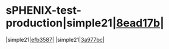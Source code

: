 # sPHENIX-test-production|simple21|[8ead17b](8ead17b)|
|simple21|[efb3587](efb3587)|
|simple21|[3a977bc](3a977bc)|

